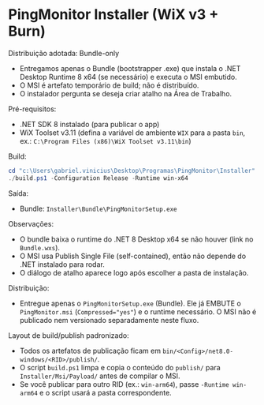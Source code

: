 # PingMonitor Installer (WiX v3 + Burn)

Distribuição adotada: Bundle-only
- Entregamos apenas o Bundle (bootstrapper .exe) que instala o .NET Desktop Runtime 8 x64 (se necessário) e executa o MSI embutido.
- O MSI é artefato temporário de build; não é distribuído.
- O instalador pergunta se deseja criar atalho na Área de Trabalho.

Pré-requisitos:
- .NET SDK 8 instalado (para publicar o app)
- WiX Toolset v3.11 (defina a variável de ambiente `WIX` para a pasta `bin`, ex.: `C:\Program Files (x86)\WiX Toolset v3.11\bin`)

Build:
```powershell
cd "c:\Users\gabriel.vinicius\Desktop\Programas\PingMonitor\Installer"
./build.ps1 -Configuration Release -Runtime win-x64
```
Saída:
- Bundle: `Installer\Bundle\PingMonitorSetup.exe`

Observações:
- O bundle baixa o runtime do .NET 8 Desktop x64 se não houver (link no `Bundle.wxs`).
- O MSI usa Publish Single File (self-contained), então não depende do .NET instalado para rodar.
- O diálogo de atalho aparece logo após escolher a pasta de instalação.

Distribuição:
- Entregue apenas o `PingMonitorSetup.exe` (Bundle). Ele já EMBUTE o `PingMonitor.msi` (`Compressed="yes"`) e o runtime necessário.
	O MSI não é publicado nem versionado separadamente neste fluxo.

Layout de build/publish padronizado:
- Todos os artefatos de publicação ficam em `bin/<Config>/net8.0-windows/<RID>/publish/`.
- O script `build.ps1` limpa e copia o conteúdo do `publish/` para `Installer/Msi/Payload/` antes de compilar o MSI.
- Se você publicar para outro RID (ex.: `win-arm64`), passe `-Runtime win-arm64` e o script usará a pasta correspondente.